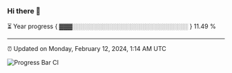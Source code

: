 ### Hi there 👋

⏳ Year progress { ▓▓▓░░░░░░░░░░░░░░░░░░░░░░░░░░░ } 11.49 %

---

⏰ Updated on Monday, February 12, 2024, 1:14 AM UTC

![Progress Bar CI](https://github.com/arthurbuhl/arthurbuhl/workflows/Progress%20Bar%20CI/badge.svg)
